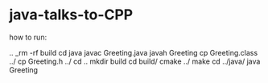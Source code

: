 # java-talks-to-CPP

how to run:

.. _rm -rf build
cd java
javac Greeting.java 
javah Greeting
cp Greeting.class ../
cp Greeting.h ../
cd ..
mkdir build
cd build/
cmake ../
make
cd ../java/
java Greeting
